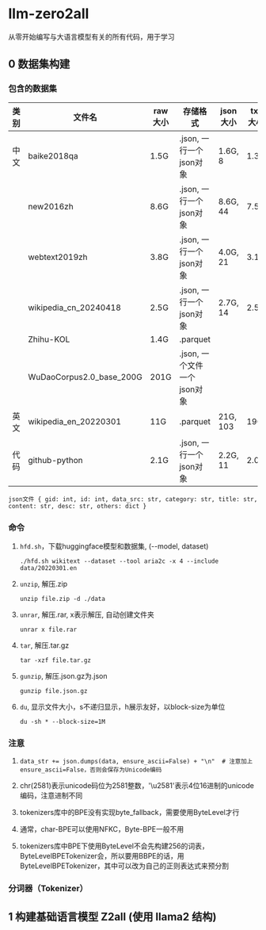 # llm-zero2all

从零开始编写与大语言模型有关的所有代码，用于学习

## 0 数据集构建
### 包含的数据集
| 类别  | 文件名                     | raw大小 | 存储格式                   | json大小 | txt大小 | train |
| ----- | ------------------------- | ------- | ------------------------- | -------- | ------- | ----- |
| 中文  | baike2018qa               | 1.5G    | .json, 一行一个json对象    | 1.6G, 8  | 1.3G    | 8/8   |
|       | new2016zh                 | 8.6G    | .json, 一行一个json对象    | 8.6G, 44 | 7.5G    | 20/44 |
|       | webtext2019zh             | 3.8G    | .json, 一行一个json对象    | 4.0G, 21 | 3.1G    | 21/21 |
|       | wikipedia_cn_20240418     | 2.5G    | .json, 一行一个json对象    | 2.7G, 14 | 2.5G    | 14/14 |
|       | Zhihu-KOL                 | 1.4G    | .parquet                  |          |         |       |
|       | WuDaoCorpus2.0_base_200G  | 201G    | .json, 一个文件一个json对象 |          |         |       |
| 英文  | wikipedia_en_20220301     | 11G     | .parquet                  | 21G, 103 | 19G     | 40/103|
| 代码  | github-python             | 2.1G    | .json, 一行一个json对象    | 2.2G, 11 | 2.0G    | 11/11 |

`json文件
{
    gid: int, id: int, data_src: str, category: str, title: str, content: str, desc: str,
    others: dict
}`

### 命令
1. `hfd.sh`，下载huggingface模型和数据集, (--model, dataset)

    `./hfd.sh wikitext --dataset --tool aria2c -x 4 --include data/20220301.en`

2. `unzip`, 解压.zip

    `unzip file.zip -d ./data`

3. `unrar`, 解压.rar, x表示解压, 自动创建文件夹

    `unrar x file.rar`

4. `tar`, 解压.tar.gz

    `tar -xzf file.tar.gz`

5. `gunzip`, 解压.json.gz为.json

    `gunzip file.json.gz`

6. `du`, 显示文件大小，s不递归显示，h展示友好，以block-size为单位

    `du -sh * --block-size=1M`

### 注意
1. `data_str += json.dumps(data, ensure_ascii=False) + "\n"  # 注意加上ensure_ascii=False，否则会保存为Unicode编码`

2. chr(2581)表示unicode码位为2581整数，'\u2581'表示4位16进制的unicode编码，注意进制不同

3. tokenizers库中的BPE没有实现byte_fallback，需要使用ByteLevel才行

4. 通常，char-BPE可以使用NFKC，Byte-BPE一般不用

5. tokenizers库中BPE下使用ByteLevel不会先构建256的词表，ByteLevelBPETokenizer会，所以要用BBPE的话，用ByteLevelBPETokenizer，其中可以改为自己的正则表达式来预分割

### 分词器（Tokenizer）

## 1 构建基础语言模型 Z2all (使用 llama2 结构)
